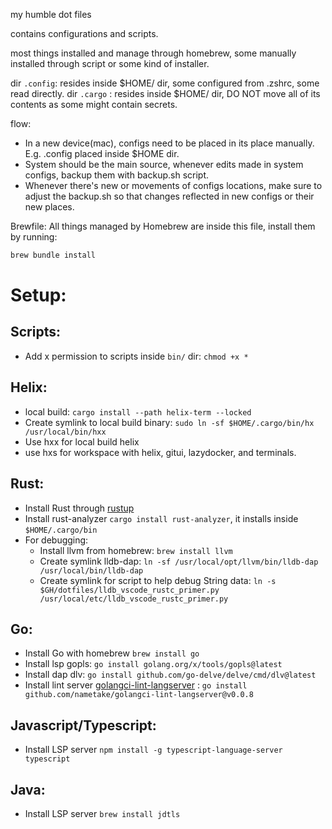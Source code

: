 my humble dot files

contains configurations and scripts.

most things installed and manage through homebrew, some manually installed through script or some kind of installer.

dir `.config`: resides inside $HOME/ dir, some configured from .zshrc, some read directly.
dir `.cargo` : resides inside $HOME/ dir, DO NOT move all of its contents as some might contain secrets.

flow: 
- In a new device(mac), configs need to be placed in its place manually. E.g. .config placed inside $HOME dir.
- System should be the main source, whenever edits made in system configs, backup them with backup.sh script.
- Whenever there's new or movements of configs locations, make sure to adjust the backup.sh so that changes reflected in new configs or their new places.

Brewfile:
All things managed by Homebrew are inside this file, install them by running:
```sh
brew bundle install
```

# Setup:

## Scripts:
- Add x permission to scripts inside `bin/` dir: `chmod +x *`

## Helix:
- local build: `cargo install --path helix-term --locked`
- Create symlink to local build binary: `sudo ln -sf $HOME/.cargo/bin/hx /usr/local/bin/hxx`
- Use hxx for local build helix
- use hxs for workspace with helix, gitui, lazydocker, and terminals.

## Rust:
- Install Rust through [rustup](https://rustup.rs/)
- Install rust-analyzer `cargo install rust-analyzer`, it installs inside `$HOME/.cargo/bin`
- For debugging: 
  - Install llvm from homebrew: `brew install llvm`
  - Create symlink lldb-dap: `ln -sf /usr/local/opt/llvm/bin/lldb-dap /usr/local/bin/lldb-dap`
  - Create symlink for script to help debug String data: `ln -s $GH/dotfiles/lldb_vscode_rustc_primer.py  /usr/local/etc/lldb_vscode_rustc_primer.py`

## Go:
- Install Go with homebrew `brew install go`
- Install lsp gopls: `go install golang.org/x/tools/gopls@latest`
- Install dap dlv: `go install github.com/go-delve/delve/cmd/dlv@latest`
- Install lint server [golangci-lint-langserver](https://github.com/nametake/golangci-lint-langserver) : `go install github.com/nametake/golangci-lint-langserver@v0.0.8`

## Javascript/Typescript:
- Install LSP server `npm install -g typescript-language-server typescript`

## Java: 
- Install LSP server `brew install jdtls`
